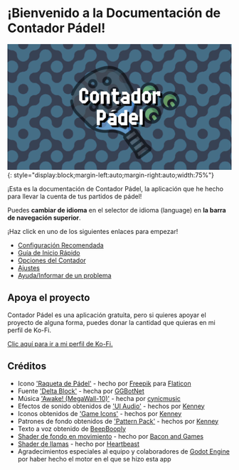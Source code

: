 # ¡Bienvenido a la Documentación de Contador Pádel!

![Padel Counter](./assets/padelcountertitle.png "Padel Counter"){: style="display:block;margin-left:auto;margin-right:auto;width:75%"}

¡Esta es la documentación de Contador Pádel, la aplicación que he hecho para llevar la cuenta de tus partidos de pádel!

Puedes **cambiar de idioma** en el selector de idioma (language) en **la barra de navegación superior**.

¡Haz click en uno de los siguientes enlaces para empezar!

- [Configuración Recomendada](./setup.md)
- [Guía de Inicio Rápido](./quickstart.md)
- [Opciones del Contador](./counter/counter.md)
- [Ajustes](./settings/index.md)
- [Ayuda/Informar de un problema](./help.md)

## Apoya el proyecto

Contador Pádel es una aplicación gratuita, pero si quieres apoyar el proyecto de alguna forma, puedes donar la cantidad que quieras en mi perfil de Ko-Fi.

[Clic aquí para ir a mi perfil de Ko-Fi.](https://ko-fi.com/rabidrabid)

## Créditos

- Icono ['Raqueta de Pádel'](https://www.flaticon.es/iconos-gratis/raqueta-de-padel) - hecho por [Freepik](https://www.freepik.com/) para [Flaticon](https://www.flaticon.es/)
- Fuente ['Delta Block'](https://ggbot.itch.io/delta-block-font) - hecha por [GGBotNet](https://www.ggbot.net/)
- Música ['Awake! (MegaWall-10)'](https://opengameart.org/content/awake-megawall-10) - hecha por [cynicmusic](https://cynicmusic.com)
- Efectos de sonido obtenidos de ['UI Audio'](https://kenney.nl/assets/ui-audio) - hechos por [Kenney](https://kenney.nl/)
- Iconos obtenidos de ['Game Icons'](https://kenney.nl/assets/game-icons) - hechos por [Kenney](https://kenney.nl/)
- Patrones de fondo obtenidos de ['Pattern Pack'](https://kenney.nl/assets/pattern-pack) - hechos por [Kenney](https://kenney.nl/)
- Texto a voz obtenido de [BeepBooply](https://beepbooply.com/)
- [Shader de fondo en movimiento](https://www.youtube.com/watch?v=cObwzagwgmA) - hecho por [Bacon and Games](https://www.youtube.com/@baconandgames)
- [Shader de llamas](https://www.youtube.com/watch?v=sCIr_58NN48) - hecho por [Heartbeast](https://www.youtube.com/@uheartbeast)
- Agradecimientos especiales al equipo y colaboradores de [Godot Engine](https://godotengine.org) por haber hecho el motor en el que se hizo esta app
